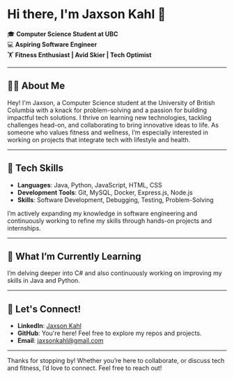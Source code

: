# Hi there, I'm Jaxson Kahl 👋

🎓 **Computer Science Student at UBC**  
💻 **Aspiring Software Engineer**  
🏋️ **Fitness Enthusiast | Avid Skier | Tech Optimist**

---

## 👨‍💻 About Me
Hey! I'm Jaxson, a Computer Science student at the University of British Columbia with a knack for problem-solving and a passion for building impactful tech solutions. I thrive on learning new technologies, tackling challenges head-on, and collaborating to bring innovative ideas to life. As someone who values fitness and wellness, I’m especially interested in working on projects that integrate tech with lifestyle and health.

---

## 🔧 Tech Skills
- **Languages**: Java, Python, JavaScript, HTML, CSS
- **Development Tools**: Git, MySQL, Docker, Express.js, Node.js
- **Skills**: Software Development, Debugging, Testing, Problem-Solving

I’m actively expanding my knowledge in software engineering and continuously working to refine my skills through hands-on projects and internships.

---

## 🌱 What I’m Currently Learning
I’m delving deeper into C# and also continuously working on improving my skills in Java and Python.

---

## 🚀 Let's Connect!
- **LinkedIn**: [Jaxson Kahl](https://www.linkedin.com/in/jaxson-kahl-b8b464269/)
- **GitHub**: You're here! Feel free to explore my repos and projects.
- **Email**: jaxsonkahl@gmail.com

---

Thanks for stopping by! Whether you’re here to collaborate, or discuss tech and fitness, I’d love to connect. Feel free to reach out!
